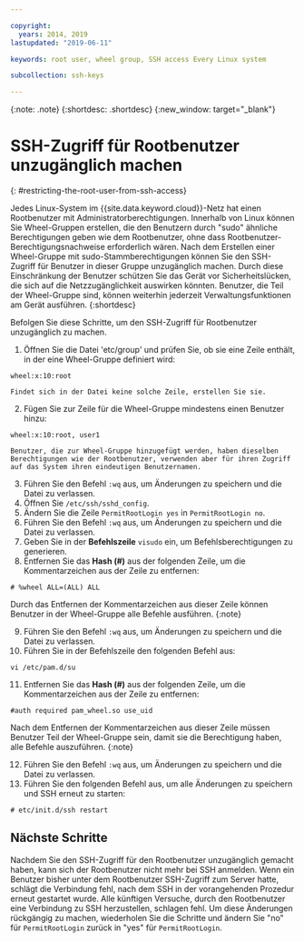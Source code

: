 ```yaml
---

copyright:
  years: 2014, 2019
lastupdated: "2019-06-11"

keywords: root user, wheel group, SSH access Every Linux system

subcollection: ssh-keys

---
```


{:note: .note}
{:shortdesc: .shortdesc}
{:new_window: target="_blank"}

# SSH-Zugriff für Rootbenutzer unzugänglich machen
{: #restricting-the-root-user-from-ssh-access}

Jedes Linux-System im {{site.data.keyword.cloud}}-Netz hat einen Rootbenutzer mit Administratorberechtigungen. Innerhalb von Linux können Sie Wheel-Gruppen erstellen, die den Benutzern durch "sudo" ähnliche Berechtigungen geben wie dem Rootbenutzer, ohne dass Rootbenutzer-Berechtigungsnachweise erforderlich wären. Nach dem Erstellen einer Wheel-Gruppe mit sudo-Stammberechtigungen können Sie den SSH-Zugriff für Benutzer in dieser Gruppe unzugänglich machen. Durch diese Einschränkung der Benutzer schützen Sie das Gerät vor Sicherheitslücken, die sich auf die Netzzugänglichkeit auswirken könnten. Benutzer, die Teil der Wheel-Gruppe sind, können weiterhin jederzeit Verwaltungsfunktionen am Gerät ausführen.
{:shortdesc}

Befolgen Sie diese Schritte, um den SSH-Zugriff für Rootbenutzer unzugänglich zu machen.

1. Öffnen Sie die Datei 'etc/group' und prüfen Sie, ob sie eine Zeile enthält, in der eine Wheel-Gruppe definiert wird:
```
wheel:x:10:root
```

    Findet sich in der Datei keine solche Zeile, erstellen Sie sie.

2. Fügen Sie zur Zeile für die Wheel-Gruppe mindestens einen Benutzer hinzu:
```
wheel:x:10:root, user1
```

    Benutzer, die zur Wheel-Gruppe hinzugefügt werden, haben dieselben Berechtigungen wie der Rootbenutzer, verwenden aber für ihren Zugriff auf das System ihren eindeutigen Benutzernamen.
3. Führen Sie den Befehl `:wq` aus, um Änderungen zu speichern und die Datei zu verlassen.
4. Öffnen Sie `/etc/ssh/sshd_config`.
5. Ändern Sie die Zeile `PermitRootLogin yes` in `PermitRootLogin no`.
6. Führen Sie den Befehl `:wq` aus, um Änderungen zu speichern und die Datei zu verlassen.
7. Geben Sie in der **Befehlszeile** `visudo` ein, um Befehlsberechtigungen zu generieren.
8. Entfernen Sie das **Hash (#)** aus der folgenden Zeile, um die Kommentarzeichen aus der Zeile zu entfernen:
```
# %wheel ALL=(ALL) ALL
```

   Durch das Entfernen der Kommentarzeichen aus dieser Zeile können Benutzer in der Wheel-Gruppe alle Befehle ausführen.
   {:note}

9. Führen Sie den Befehl `:wq` aus, um Änderungen zu speichern und die Datei zu verlassen.
10. Führen Sie in der Befehlszeile den folgenden Befehl aus:
```
vi /etc/pam.d/su
```

11. Entfernen Sie das **Hash (#)** aus der folgenden Zeile, um die Kommentarzeichen aus der Zeile zu entfernen:
```
#auth required pam_wheel.so use_uid
```

   Nach dem Entfernen der Kommentarzeichen aus dieser Zeile müssen Benutzer Teil der Wheel-Gruppe sein, damit sie die Berechtigung haben, alle Befehle auszuführen.
   {:note}
   
12. Führen Sie den Befehl `:wq` aus, um Änderungen zu speichern und die Datei zu verlassen.
13. Führen Sie den folgenden Befehl aus, um alle Änderungen zu speichern und SSH erneut zu starten:
```
# etc/init.d/ssh restart
```

## Nächste Schritte

Nachdem Sie den SSH-Zugriff für den Rootbenutzer unzugänglich gemacht haben, kann sich der Rootbenutzer nicht mehr bei SSH anmelden. Wenn ein Benutzer bisher unter dem Rootbenutzer SSH-Zugriff zum Server hatte, schlägt die Verbindung fehl, nach dem SSH in der vorangehenden Prozedur erneut gestartet wurde. Alle künftigen Versuche, durch den Rootbenutzer eine Verbindung zu SSH herzustellen, schlagen fehl. Um diese Änderungen rückgängig zu machen, wiederholen Sie die Schritte und ändern Sie "no" für `PermitRootLogin` zurück in "yes" für `PermitRootLogin`.
